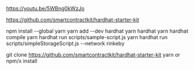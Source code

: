 https://youtu.be/5WBng0kWzJo

https://github.com/smartcontractkit/hardhat-starter-kit

npm install --global yarn
yarn add --dev hardhat
yarn hardhat
yarn hardhat compile
yarn hardhat run scripts/sample-script.js 
yarn hardhat run scripts/simpleStorageScript.js --network rinkeby

git clone https://github.com/smartcontractkit/hardhat-starter-kit
yarn or npm/x install